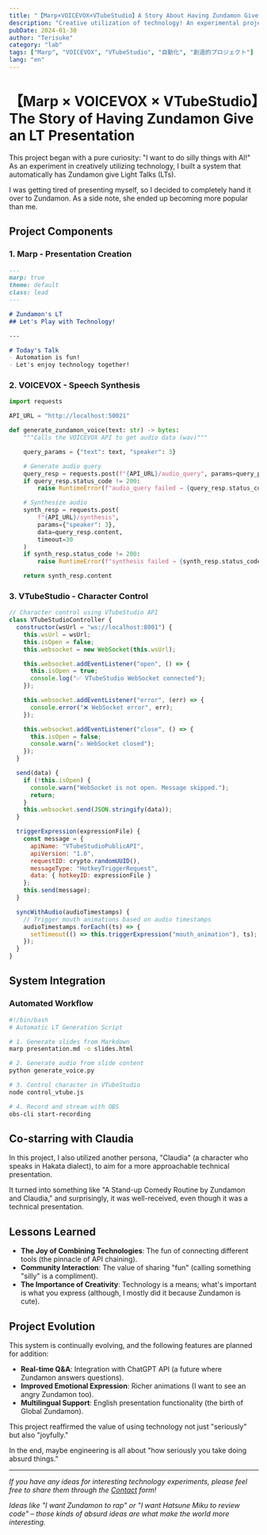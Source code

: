 ```yaml
---
title: "【Marp×VOICEVOX×VTubeStudio】A Story About Having Zundamon Give an LT Presentation"
description: "Creative utilization of technology! An experimental project that combined Marp, VOICEVOX, and VTubeStudio to build an automatic LT presentation system by Zundamon."
pubDate: 2024-01-30
author: "Terisuke"
category: "lab"
tags: ["Marp", "VOICEVOX", "VTubeStudio", "自動化", "創造的プロジェクト"]
lang: "en"
---
```


# 【Marp × VOICEVOX × VTubeStudio】The Story of Having Zundamon Give an LT Presentation

This project began with a pure curiosity: "I want to do silly things with AI!" As an experiment in creatively utilizing technology, I built a system that automatically has Zundamon give Light Talks (LTs).

I was getting tired of presenting myself, so I decided to completely hand it over to Zundamon. As a side note, she ended up becoming more popular than me.

## Project Components

### 1. Marp - Presentation Creation

```markdown
---
marp: true
theme: default
class: lead
---

# Zundamon's LT
## Let's Play with Technology!

---

# Today's Talk
- Automation is fun!
- Let's enjoy technology together!
```

### 2. VOICEVOX - Speech Synthesis

```python
import requests

API_URL = "http://localhost:50021"

def generate_zundamon_voice(text: str) -> bytes:
    """Calls the VOICEVOX API to get audio data (wav)"""

    query_params = {"text": text, "speaker": 3}

    # Generate audio query
    query_resp = requests.post(f"{API_URL}/audio_query", params=query_params, timeout=10)
    if query_resp.status_code != 200:
        raise RuntimeError(f"audio_query failed → {query_resp.status_code}: {query_resp.text}")

    # Synthesize audio
    synth_resp = requests.post(
        f"{API_URL}/synthesis",
        params={"speaker": 3},
        data=query_resp.content,
        timeout=30
    )
    if synth_resp.status_code != 200:
        raise RuntimeError(f"synthesis failed → {synth_resp.status_code}: {synth_resp.text}")

    return synth_resp.content
```

### 3. VTubeStudio - Character Control

```javascript
// Character control using VTubeStudio API
class VTubeStudioController {
  constructor(wsUrl = "ws://localhost:8001") {
    this.wsUrl = wsUrl;
    this.isOpen = false;
    this.websocket = new WebSocket(this.wsUrl);

    this.websocket.addEventListener("open", () => {
      this.isOpen = true;
      console.log("✅ VTubeStudio WebSocket connected");
    });

    this.websocket.addEventListener("error", (err) => {
      console.error("❌ WebSocket error", err);
    });

    this.websocket.addEventListener("close", () => {
      this.isOpen = false;
      console.warn("⚠️ WebSocket closed");
    });
  }

  send(data) {
    if (!this.isOpen) {
      console.warn("WebSocket is not open. Message skipped.");
      return;
    }
    this.websocket.send(JSON.stringify(data));
  }

  triggerExpression(expressionFile) {
    const message = {
      apiName: "VTubeStudioPublicAPI",
      apiVersion: "1.0",
      requestID: crypto.randomUUID(),
      messageType: "HotkeyTriggerRequest",
      data: { hotkeyID: expressionFile }
    };
    this.send(message);
  }

  syncWithAudio(audioTimestamps) {
    // Trigger mouth animations based on audio timestamps
    audioTimestamps.forEach((ts) => {
      setTimeout(() => this.triggerExpression("mouth_animation"), ts);
    });
  }
}
```

## System Integration

### Automated Workflow

```bash
#!/bin/bash
# Automatic LT Generation Script

# 1. Generate slides from Markdown
marp presentation.md -o slides.html

# 2. Generate audio from slide content
python generate_voice.py

# 3. Control character in VTubeStudio
node control_vtube.js

# 4. Record and stream with OBS
obs-cli start-recording
```

## Co-starring with Claudia

In this project, I also utilized another persona, "Claudia" (a character who speaks in Hakata dialect), to aim for a more approachable technical presentation.

It turned into something like "A Stand-up Comedy Routine by Zundamon and Claudia," and surprisingly, it was well-received, even though it was a technical presentation.

## Lessons Learned

- **The Joy of Combining Technologies**: The fun of connecting different tools (the pinnacle of API chaining).
- **Community Interaction**: The value of sharing "fun" (calling something "silly" is a compliment).
- **The Importance of Creativity**: Technology is a means; what's important is what you express (although, I mostly did it because Zundamon is cute).

## Project Evolution

This system is continually evolving, and the following features are planned for addition:

- **Real-time Q&A**: Integration with ChatGPT API (a future where Zundamon answers questions).
- **Improved Emotional Expression**: Richer animations (I want to see an angry Zundamon too).
- **Multilingual Support**: English presentation functionality (the birth of Global Zundamon).

This project reaffirmed the value of using technology not just "seriously" but also "joyfully."

In the end, maybe engineering is all about "how seriously you take doing absurd things."

---

*If you have any ideas for interesting technology experiments, please feel free to share them through the [Contact](/contact) form!*

*Ideas like "I want Zundamon to rap" or "I want Hatsune Miku to review code" – those kinds of absurd ideas are what make the world more interesting.*